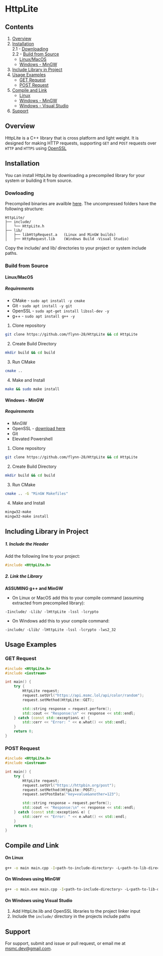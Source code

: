 # HttpLite

## Contents
1. [Overview](#overview)
2. [Installation](#installation) <br>
  2.1 - [Downloading](#dowloading) <br>
  2.2 - [Build from Source](#build-from-source) <br>
    - [Linux/MacOS](#linuxmacos)<br>
    - [Windows - MinGW](#windows---mingw) 
3. [Include Library in Project](#including-library-in-project)
4. [Usage Examples](#usage-examples)<br>
    - [GET Request](#get-request) <br>
    - [POST Request](#post-request)
5. [Compile and Link](#compile-and-link)
    - [Linux](#on-linux) <br>
    - [Windows - MinGW](#on-windows-using-mingw)
    - [Windows - Visual Studio](#on-windows-using-visual-studio)
6. [Support](#support)


## Overview
HttpLite is a C++ library that is cross platform and light weight. It is designed for making HTTP requests, supporting ``GET`` and ``POST`` requests over ``HTTP`` and ``HTTPS`` using [OpenSSL](https://github.com/openssl/openssl)

## Installation
You can install HttpLite by downloading a precompiled library for your system or building it from source.
### Dowloading
Precompiled binaries are availble [here](https://github.com/flynn-28/HttpLite/releases/tag/release).
The uncompressed folders have the following structure:
```
HttpLite/
├── include/
│   └── HttpLite.h
├── lib/
│   ├── libHttpRequest.a   (Linux and MinGW builds)
│   ├── HttpRequest.lib    (Windows Build -Visual Studio)
```
Copy the include/ and lib/ directories to your project or system include paths.

### Build from Source
#### Linux/MacOS
##### Requirements
* CMake - ``sudo apt install -y cmake``
* Git - ``sudo apt install -y git``
* OpenSSL - ``sudo apt-get install libssl-dev -y``
* g++  - ``sudo apt install g++ -y``
1. Clone repository
```bash
git clone https://github.com/flynn-28/HttpLite && cd HttpLite
```
2. Create Build Directory
```bash
mkdir build && cd build
```
3. Run CMake
```bash
cmake ..
```
4. Make and Install
```bash
make && sudo make install
```
#### Windows - MinGW
##### Requirements
* MinGW
* OpenSSL - [download here](https://slproweb.com/products/Win32OpenSSL.html)
* Git
* Elevated Powershell

1. Clone repository
```bash
git clone https://github.com/flynn-28/HttpLite && cd HttpLite
```
2. Create Build Directory
```bash
mkdir build && cd build
```
3. Run CMake
```bash
cmake .. -G "MinGW Makefiles"
```
4. Make and Install
```bash
mingw32-make
mingw32-make install
```

## Including Library in Project
##### 1. Include the Header
Add the following line to your project:
```c++
#include <HttpLite.h>
```

##### 2. Link the Library
**ASSUMING g++ and MinGW**
* On Linux or MacOS add this to your compile command (assuming extracted from precompiled library):
```
-Iinclude/ -Llib/ -lHttpLite -lssl -lcrypto
```
* On Windows add this to your compile command:
```
-include/ -Llib/ -lHttpLite -lssl -lcrypto -lws2_32
```

## Usage Examples

### GET Request
```c++
#include <HttpLite.h>
#include <iostream>

int main() {
    try {
        HttpLite request;
        request.setUrl("https://api.msmc.lol/api/color/random");
        request.setMethod(HttpLite::GET);

        std::string response = request.perform();
        std::cout << "Response:\n" << response << std::endl;
    } catch (const std::exception& e) {
        std::cerr << "Error: " << e.what() << std::endl;
    }
    return 0;
}
```

### POST Request
```c++
#include <HttpLite.h>
#include <iostream>

int main() {
    try {
        HttpLite request;
        request.setUrl("https://httpbin.org/post");
        request.setMethod(HttpLite::POST);
        request.setPostData("key=value&another=123");

        std::string response = request.perform();
        std::cout << "Response:\n" << response << std::endl;
    } catch (const std::exception& e) {
        std::cerr << "Error: " << e.what() << std::endl;
    }
    return 0;
}
```

## Compile *and* Link

#### On Linux
```bash
g++ -o main main.cpp -I<path-to-include-directory> -L<path-to-lib-directory> -lHttpLite -lssl -lcrypto
```
#### On Windows using MinGW
```bash
g++ -o main.exe main.cpp -I<path-to-include-directory> -L<path-to-lib-directory> -lHttpLite -lssl -lcrypto -lws2_32
```
#### On Windows using Visual Studio
1. Add HttpLite.lib and OpenSSL libraries to the project linker input
2. Include the ``include/`` directory in the projects include paths

## Support
For support, submit and issue or pull request, or email me at [msmc.dev@gmail.com](mailto:msmc.dev@gmail.com).
